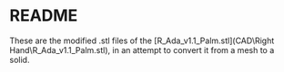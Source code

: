 # README

These are the modified .stl files of the [R_Ada_v1.1_Palm.stl](CAD\Right Hand\R_Ada_v1.1_Palm.stl), in an attempt to convert it from a mesh to a solid.

